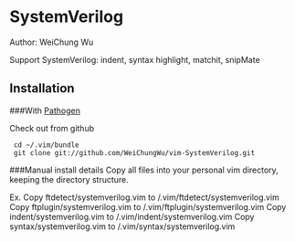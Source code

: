 SystemVerilog
============
Author: WeiChung Wu

Support SystemVerilog: indent, syntax highlight, matchit, snipMate

Installation
----------------

###With [Pathogen](https://github.com/tpope/vim-pathogen)

Check out from github

     cd ~/.vim/bundle
     git clone git://github.com/WeiChungWu/vim-SystemVerilog.git

###Manual install details
Copy all files into your personal vim directory, keeping the directory structure.

Ex.
Copy ftdetect/systemverilog.vim to <home>/.vim/ftdetect/systemverilog.vim
Copy ftplugin/systemverilog.vim to <home>/.vim/ftplugin/systemverilog.vim
Copy indent/systemverilog.vim to <home>/.vim/indent/systemverilog.vim
Copy syntax/systemverilog.vim to <home>/.vim/syntax/systemverilog.vim
